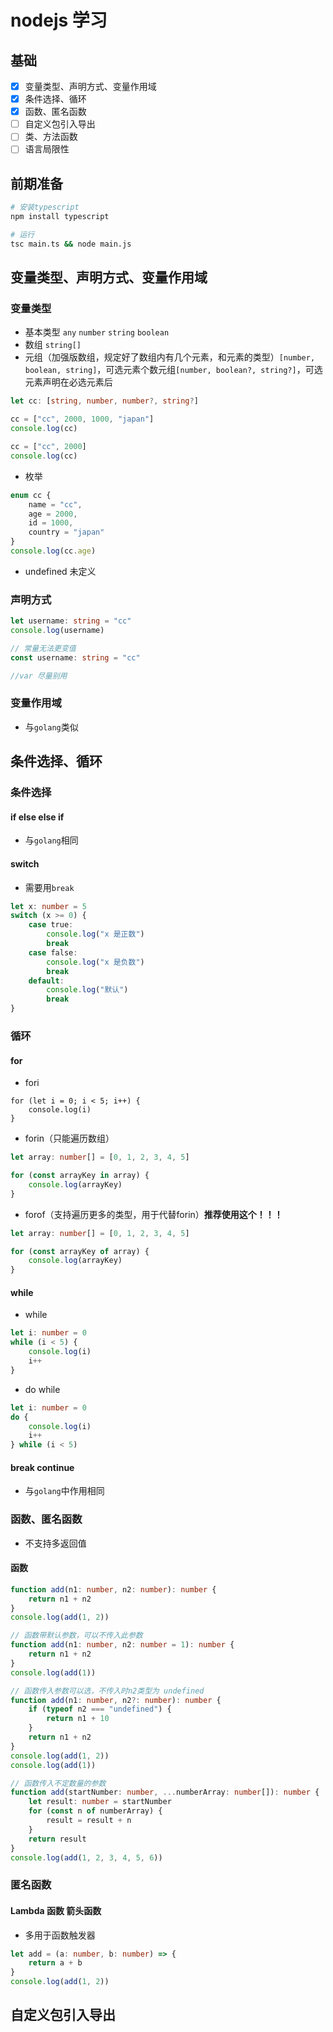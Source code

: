 # nodejs 学习

## 基础
- [x] 变量类型、声明方式、变量作用域
- [x] 条件选择、循环
- [x] 函数、匿名函数
- [ ] 自定义包引入导出
- [ ] 类、方法函数
- [ ] 语言局限性

## 前期准备
```sh
# 安装typescript
npm install typescript

# 运行
tsc main.ts && node main.js
```

## 变量类型、声明方式、变量作用域
### 变量类型
- 基本类型 `any` `number` `string` `boolean`
- 数组 `string[]`
- 元组（加强版数组，规定好了数组内有几个元素，和元素的类型）`[number, boolean, string]`，可选元素个数元组`[number, boolean?, string?]`，可选元素声明在必选元素后
```ts
let cc: [string, number, number?, string?]

cc = ["cc", 2000, 1000, "japan"]
console.log(cc)

cc = ["cc", 2000]
console.log(cc)
```
- 枚举 
```ts
enum cc {
    name = "cc",
    age = 2000,
    id = 1000,
    country = "japan"
}
console.log(cc.age)
```
- undefined
未定义

### 声明方式
```ts
let username: string = "cc"
console.log(username)

// 常量无法更变值
const username: string = "cc"

//var 尽量别用
```

### 变量作用域
- 与`golang`类似


## 条件选择、循环
### 条件选择
#### if else else if
- 与`golang`相同

#### switch
- 需要用`break`
```ts
let x: number = 5
switch (x >= 0) {
    case true:
        console.log("x 是正数")
        break
    case false:
        console.log("x 是负数")
        break
    default:
        console.log("默认")
        break
}
```

### 循环
#### for
- fori
```tsof
for (let i = 0; i < 5; i++) {
    console.log(i)
}
```
- forin（只能遍历数组）
```ts
let array: number[] = [0, 1, 2, 3, 4, 5]

for (const arrayKey in array) {
    console.log(arrayKey)
}
```
- forof（支持遍历更多的类型，用于代替forin）**推荐使用这个！！！**
```ts
let array: number[] = [0, 1, 2, 3, 4, 5]

for (const arrayKey of array) {
    console.log(arrayKey)
}
```

#### while
- while
```ts
let i: number = 0
while (i < 5) {
    console.log(i)
    i++
}
```
- do while
```ts
let i: number = 0
do {
    console.log(i)
    i++
} while (i < 5)
```
#### break continue
- 与`golang`中作用相同

### 函数、匿名函数
- 不支持多返回值

#### 函数
```ts
function add(n1: number, n2: number): number {
    return n1 + n2
}
console.log(add(1, 2))

// 函数带默认参数，可以不传入此参数
function add(n1: number, n2: number = 1): number {
    return n1 + n2
}
console.log(add(1))

// 函数传入参数可以选，不传入时n2类型为 undefined
function add(n1: number, n2?: number): number {
    if (typeof n2 === "undefined") {
        return n1 + 10
    }
    return n1 + n2
}
console.log(add(1, 2))
console.log(add(1))

// 函数传入不定数量的参数
function add(startNumber: number, ...numberArray: number[]): number {
    let result: number = startNumber
    for (const n of numberArray) {
        result = result + n
    }
    return result
}
console.log(add(1, 2, 3, 4, 5, 6))
```

### 匿名函数
#### Lambda 函数 箭头函数
- 多用于函数触发器
```ts
let add = (a: number, b: number) => {
    return a + b
}
console.log(add(1, 2))
```

## 自定义包引入导出
